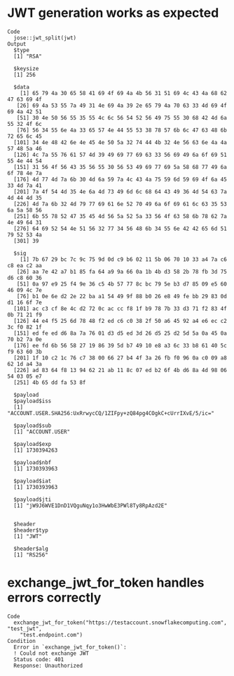 # JWT generation works as expected

    Code
      jose::jwt_split(jwt)
    Output
      $type
      [1] "RSA"
      
      $keysize
      [1] 256
      
      $data
        [1] 65 79 4a 30 65 58 41 69 4f 69 4a 4b 56 31 51 69 4c 43 4a 68 62 47 63 69 4f
       [26] 69 4a 53 55 7a 49 31 4e 69 4a 39 2e 65 79 4a 70 63 33 4d 69 4f 69 4a 42 51
       [51] 30 4e 50 56 55 35 55 4c 6c 56 54 52 56 49 75 55 30 68 42 4d 6a 55 32 4f 6c
       [76] 56 34 55 6e 4a 33 65 57 4e 44 55 53 38 78 57 6b 6c 47 63 48 6b 72 65 6c 45
      [101] 34 4e 48 42 6e 4e 45 4e 50 5a 32 74 44 4b 32 4e 56 63 6e 4a 4a 57 48 5a 46
      [126] 4c 7a 55 76 61 57 4d 39 49 69 77 69 63 33 56 69 49 6a 6f 69 51 55 4e 44 54
      [151] 31 56 4f 56 43 35 56 55 30 56 53 49 69 77 69 5a 58 68 77 49 6a 6f 78 4e 7a
      [176] 4d 77 4d 7a 6b 30 4d 6a 59 7a 4c 43 4a 75 59 6d 59 69 4f 6a 45 33 4d 7a 41
      [201] 7a 4f 54 4d 35 4e 6a 4d 73 49 6d 6c 68 64 43 49 36 4d 54 63 7a 4d 44 4d 35
      [226] 4d 7a 6b 32 4d 79 77 69 61 6e 52 70 49 6a 6f 69 61 6c 63 35 53 6a 5a 58 56
      [251] 6b 55 78 52 47 35 45 4d 56 5a 52 5a 33 56 4f 63 58 6b 78 62 7a 4e 49 64 31
      [276] 64 69 52 54 4e 51 56 32 77 34 56 48 6b 34 55 6e 42 42 65 6d 51 79 52 53 4a
      [301] 39
      
      $sig
        [1] 7b 67 29 bc 7c 9c 75 9d 0d c9 b6 02 11 5b 06 70 10 33 a4 7a c6 c8 ea c2 aa
       [26] aa 7e 42 a7 b1 85 fa 64 a9 9a 66 0a 1b 4b d3 58 2b 78 fb 3d 75 d6 c8 60 36
       [51] 0a 97 e9 25 f4 9e 36 c5 4b 57 77 8c bc 79 5e b3 d7 85 09 e5 60 46 09 4c 7e
       [76] b1 0e 6e d2 2e 22 ba a1 54 49 9f 88 b0 26 e8 49 fe bb 29 83 0d d1 16 6f 7e
      [101] ac c3 cf 8e 4c d2 72 0c ac cc f8 1f b9 78 7b 33 d3 71 f2 83 4f 0b 71 21 f9
      [126] 44 e4 f5 25 6d 78 48 f2 ed c6 c0 38 2f 50 a6 45 92 a4 e6 ec c2 3c f0 82 1f
      [151] ed fe ed d6 8a 7a 76 01 d3 d5 ed 3d 26 d5 25 d2 5d 5a 0a 45 0a 70 b2 7a 0e
      [176] ee fd 6b 56 58 27 19 86 39 5d b7 49 10 e8 a3 6c 33 b8 61 40 5c f9 63 60 3b
      [201] 1f 10 c2 1c 76 c7 38 00 66 27 b4 4f 3a 26 fb f0 96 0a c0 09 a8 62 1d a4 3a
      [226] ad 83 64 f8 13 94 62 21 ab 11 8c 07 ed b2 6f 4b d6 8a 4d 98 06 54 03 05 e7
      [251] 4b 65 dd fa 53 8f
      
      $payload
      $payload$iss
      [1] "ACCOUNT.USER.SHA256:UxRrwycCQ/1ZIFpy+zQ84pg4COgkC+cUrrIXvE/5/ic="
      
      $payload$sub
      [1] "ACCOUNT.USER"
      
      $payload$exp
      [1] 1730394263
      
      $payload$nbf
      [1] 1730393963
      
      $payload$iat
      [1] 1730393963
      
      $payload$jti
      [1] "jW9J6WVE1DnD1VQguNqy1o3HwWbE3PWl8Ty8RpAzd2E"
      
      
      $header
      $header$typ
      [1] "JWT"
      
      $header$alg
      [1] "RS256"
      
      

# exchange_jwt_for_token handles errors correctly

    Code
      exchange_jwt_for_token("https://testaccount.snowflakecomputing.com", "test_jwt",
        "test.endpoint.com")
    Condition
      Error in `exchange_jwt_for_token()`:
      ! Could not exchange JWT
      Status code: 401
      Response: Unauthorized

